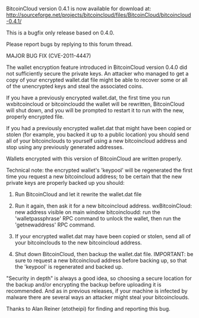 BitcoinCloud version 0.4.1 is now available for download at:
http://sourceforge.net/projects/bitcoincloud/files/BitcoinCloud/bitcoincloud-0.4.1/

This is a bugfix only release based on 0.4.0.

Please report bugs by replying to this forum thread.

MAJOR BUG FIX  (CVE-2011-4447)

The wallet encryption feature introduced in BitcoinCloud version 0.4.0 did not sufficiently secure the private keys. An attacker who
managed to get a copy of your encrypted wallet.dat file might be able to recover some or all of the unencrypted keys and steal the
associated coins.

If you have a previously encrypted wallet.dat, the first time you run wxbitcoincloud or bitcoincloudd the wallet will be rewritten, BitcoinCloud will
shut down, and you will be prompted to restart it to run with the new, properly encrypted file.

If you had a previously encrypted wallet.dat that might have been copied or stolen (for example, you backed it up to a public
location) you should send all of your bitcoinclouds to yourself using a new bitcoincloud address and stop using any previously generated addresses.

Wallets encrypted with this version of BitcoinCloud are written properly.

Technical note: the encrypted wallet's 'keypool' will be regenerated the first time you request a new bitcoincloud address; to be certain that the
new private keys are properly backed up you should:

1. Run BitcoinCloud and let it rewrite the wallet.dat file

2. Run it again, then ask it for a new bitcoincloud address.
wxBitcoinCloud: new address visible on main window
bitcoincloudd: run the 'walletpassphrase' RPC command to unlock the wallet,  then run the 'getnewaddress' RPC command.

3. If your encrypted wallet.dat may have been copied or stolen, send all of your bitcoinclouds to the new bitcoincloud address.

4. Shut down BitcoinCloud, then backup the wallet.dat file.
IMPORTANT: be sure to request a new bitcoincloud address before backing up, so that the 'keypool' is regenerated and backed up.

"Security in depth" is always a good idea, so choosing a secure location for the backup and/or encrypting the backup before uploading it is recommended. And as in previous releases, if your machine is infected by malware there are several ways an attacker might steal your bitcoinclouds.

Thanks to Alan Reiner (etotheipi) for finding and reporting this bug.
